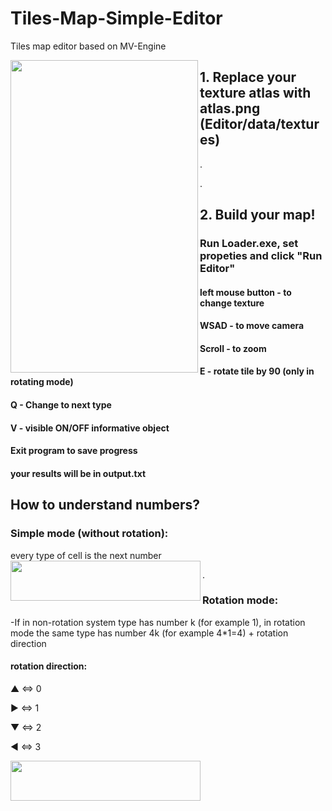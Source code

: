 # Tiles-Map-Simple-Editor
Tiles map editor based on MV-Engine


<a href="url"><img src="http://i.imgur.com/woOVLhe.png" align="left" height="500" width="300" ></a>

## 1. Replace your texture atlas with atlas.png (Editor/data/textures)
.

.
## 2. Build your map!
### Run Loader.exe, set propeties and click "Run Editor"
#### left mouse button - to change texture
#### WSAD - to move camera
#### Scroll - to zoom
#### E - rotate tile by 90 (only in rotating mode)
#### Q - Change to next type
#### V - visible ON/OFF informative object
#### Exit program to save progress
#### your results will be in output.txt

## How to understand numbers?

### Simple mode (without rotation):
every type of cell is the next number
<a href="url"><img src="http://i.imgur.com/tYDviQX.png" align="left" height="64" width="304" ></a>

.


### Rotation mode:
-If in non-rotation system type has number k (for example 1), in rotation mode the same type has number 4k (for example 4*1=4) + rotation direction

#### rotation direction:

▲ <=> 0 

► <=> 1 

▼ <=> 2 

◄ <=> 3 


<a href="url"><img src="http://i.imgur.com/7nuFjUX.png" align="left" height="64" width="304" ></a>

